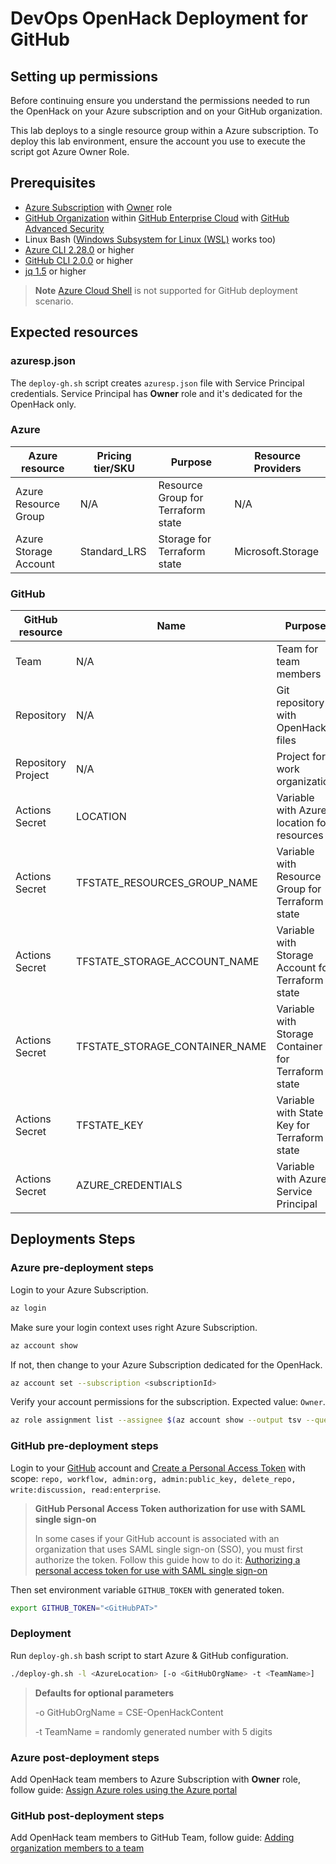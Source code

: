 # DevOps OpenHack Deployment for GitHub

## Setting up permissions

Before continuing ensure you understand the permissions needed to run the OpenHack on your Azure subscription and on your GitHub organization.

This lab deploys to a single resource group within a Azure subscription. To deploy this lab environment, ensure the account you use to execute the script got Azure Owner Role.

## Prerequisites

- [Azure Subscription](https://azure.microsoft.com/) with [Owner](https://docs.microsoft.com/en-us/azure/role-based-access-control/built-in-roles) role
- [GitHub Organization](https://docs.github.com/en/organizations/collaborating-with-groups-in-organizations/about-organizations) within [GitHub Enterprise Cloud](https://docs.github.com/en/get-started/learning-about-github/githubs-products#github-enterprise) with [GitHub Advanced Security](https://docs.github.com/en/get-started/learning-about-github/about-github-advanced-security)
- Linux Bash ([Windows Subsystem for Linux (WSL)](https://docs.microsoft.com/en-us/windows/wsl/) works too)
- [Azure CLI 2.28.0](https://docs.microsoft.com/en-us/cli/azure/install-azure-cli-linux) or higher
- [GitHub CLI 2.0.0](https://cli.github.com/) or higher
- [jq 1.5](https://stedolan.github.io/jq/download/) or higher

> **Note** [Azure Cloud Shell](https://docs.microsoft.com/en-us/azure/cloud-shell/overview) is not supported for GitHub deployment scenario.

## Expected resources

### azuresp.json

The `deploy-gh.sh` script creates `azuresp.json` file with Service Principal credentials. Service Principal has **Owner** role and it's dedicated for the OpenHack only.

### Azure

| Azure resource        | Pricing tier/SKU | Purpose                            | Resource Providers |
| --------------------- | ---------------- | ---------------------------------- | ------------------ |
| Azure Resource Group  | N/A              | Resource Group for Terraform state | N/A                |
| Azure Storage Account | Standard_LRS     | Storage for Terraform state        | Microsoft.Storage  |

### GitHub

| GitHub resource    | Name                           | Purpose                                              |
| ------------------ | ------------------------------ | ---------------------------------------------------- |
| Team               | N/A                            | Team for team members                                |
| Repository         | N/A                            | Git repository with OpenHack files                   |
| Repository Project | N/A                            | Project for work organization                        |
| Actions Secret     | LOCATION                       | Variable with Azure location for resources           |
| Actions Secret     | TFSTATE_RESOURCES_GROUP_NAME   | Variable with Resource Group for Terraform state     |
| Actions Secret     | TFSTATE_STORAGE_ACCOUNT_NAME   | Variable with Storage Account for Terraform state    |
| Actions Secret     | TFSTATE_STORAGE_CONTAINER_NAME | Variable with Storage Container for Terraform state  |
| Actions Secret     | TFSTATE_KEY                    | Variable with State Key for Terraform state          |
| Actions Secret     | AZURE_CREDENTIALS              | Variable with Azure Service Principal                |

## Deployments Steps

### Azure pre-deployment steps

Login to your Azure Subscription.

```bash
az login
```

Make sure your login context uses right Azure Subscription.

```bash
az account show
```

If not, then change to your Azure Subscription dedicated for the OpenHack.

```bash
az account set --subscription <subscriptionId>
```

Verify your account permissions for the subscription. Expected value: `Owner`.

```bash
az role assignment list --assignee $(az account show --output tsv --query user.name) --output tsv --query [].roleDefinitionName
```

### GitHub pre-deployment steps

Login to your [GitHub](https://github.com) account and [Create a Personal Access Token](https://docs.github.com/en/authentication/keeping-your-account-and-data-secure/creating-a-personal-access-token) with scope: `repo, workflow, admin:org, admin:public_key, delete_repo, write:discussion, read:enterprise`. 

> **GitHub Personal Access Token authorization for use with SAML single sign-on**
>
> In some cases if your GitHub account is associated with an organization that uses SAML single sign-on (SSO), you must first authorize the token. Follow this guide how to do it: [Authorizing a personal access token for use with SAML single sign-on](https://docs.github.com/en/authentication/authenticating-with-saml-single-sign-on/authorizing-a-personal-access-token-for-use-with-saml-single-sign-on)

Then set environment variable `GITHUB_TOKEN` with generated token.

```bash
export GITHUB_TOKEN="<GitHubPAT>"
```

### Deployment

Run `deploy-gh.sh` bash script to start Azure & GitHub configuration.

```bash
./deploy-gh.sh -l <AzureLocation> [-o <GitHubOrgName> -t <TeamName>]
```

> **Defaults for optional parameters**
>
> -o GitHubOrgName = CSE-OpenHackContent
>
> -t TeamName = randomly generated number with 5 digits

### Azure post-deployment steps

Add OpenHack team members to Azure Subscription with **Owner** role, follow guide: [Assign Azure roles using the Azure portal
](https://docs.microsoft.com/en-us/azure/role-based-access-control/role-assignments-portal)

### GitHub post-deployment steps

Add OpenHack team members to GitHub Team, follow guide: [Adding organization members to a team
](https://docs.github.com/en/organizations/organizing-members-into-teams/adding-organization-members-to-a-team)
